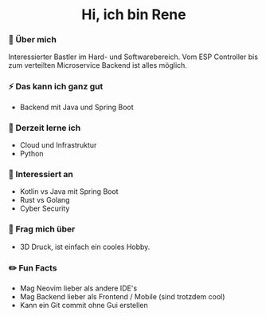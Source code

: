 <h1 align="center">Hi, ich bin Rene</h1>

<h3>👋 Über mich</h3>
<p>Interessierter Bastler im Hard- und Softwarebereich. Vom ESP Controller bis zum verteilten Microservice Backend ist alles möglich.</p>

<h3>⚡ Das kann ich ganz gut</h3>
<ul>
  <li>Backend mit Java und Spring Boot</li>
</ul>

<h3>🌱 Derzeit lerne ich</h3>
<ul>
  <li>Cloud und Infrastruktur</li>
  <li>Python</li>
</ul>

<h3>👀 Interessiert an</h3>
<ul>
  <li>Kotlin vs Java mit Spring Boot</li>
  <li>Rust vs Golang</li>
  <li>Cyber Security</li>
</ul>

<h3>💬 Frag mich über</h3>
<ul>
  <li>
    3D Druck, ist einfach ein cooles Hobby.
  </li>
</ul>

<h3>✏️ Fun Facts</h3>
<ul>
  <li>Mag Neovim lieber als andere IDE's</li>
  <li>Mag Backend lieber als Frontend / Mobile (sind trotzdem cool)</li>
  <li>Kann ein Git commit ohne Gui erstellen</li>
</ul>
<!--
**ReneRuprecht/ReneRuprecht** is a ✨ _special_ ✨ repository because its `README.md` (this file) appears on your GitHub profile.

Here are some ideas to get you started:

- 🔭 I’m currently working on ...
- 🌱 I’m currently learning ...
- 👯 I’m looking to collaborate on ...
- 🤔 I’m looking for help with ...
- 💬 Ask me about ...
- 📫 How to reach me: ...
- 😄 Pronouns: ...
- ⚡ Fun fact: ...
-->
